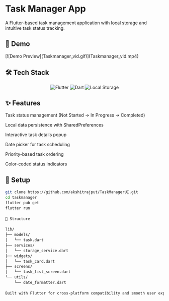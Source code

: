 <h1>Task Manager App</h1>
A Flutter-based task management application with local storage and intuitive task status tracking.

<h2>📱 Demo</h2>
[![Demo Preview](Taskmanager_vid.gif)](Taskmanager_vid.mp4)

<h2>🛠️ Tech Stack</h2>
<p align="center"> <img src="https://img.shields.io/badge/Flutter-02569B?style=for-the-badge&logo=flutter&logoColor=white" alt="Flutter"/> <img src="https://img.shields.io/badge/Dart-0175C2?style=for-the-badge&logo=dart&logoColor=white" alt="Dart"/> <img src="https://img.shields.io/badge/SharedPreferences-FF6B6B?style=for-the-badge&logo=database&logoColor=white" alt="Local Storage"/> </p>
<h2>✨ Features</h2>
Task status management (Not Started → In Progress → Completed)

Local data persistence with SharedPreferences

Interactive task details popup

Date picker for task scheduling

Priority-based task ordering

Color-coded status indicators

## 🚀 Setup

```bash
git clone https://github.com/akshitrajput/TaskManagerUI.git
cd taskmanager
flutter pub get
flutter run

📁 Structure

lib/
├── models/
│   └── task.dart
├── services/
│   └── storage_service.dart
├── widgets/
│   └── task_card.dart
├── screens/
│   └── task_list_screen.dart
└── utils/
    └── date_formatter.dart

Built with Flutter for cross-platform compatibility and smooth user experience.